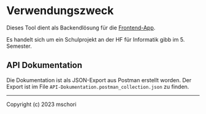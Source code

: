 # Verwendungszweck

Dieses Tool dient als Backendlösung für
die [Frontend-App](https://github.com/DerAstrit/TSBE-S5-PRGIII-ADP-Frontend.git).

Es handelt sich um ein Schulprojekt an der HF für Informatik gibb im 5. Semester.

## API Dokumentation

Die Dokumentation ist als JSON-Export aus Postman erstellt worden.
Der Export ist im File `API-Dokumentation.postman_collection.json` zu finden.

---

Copyright (c) 2023 mschori